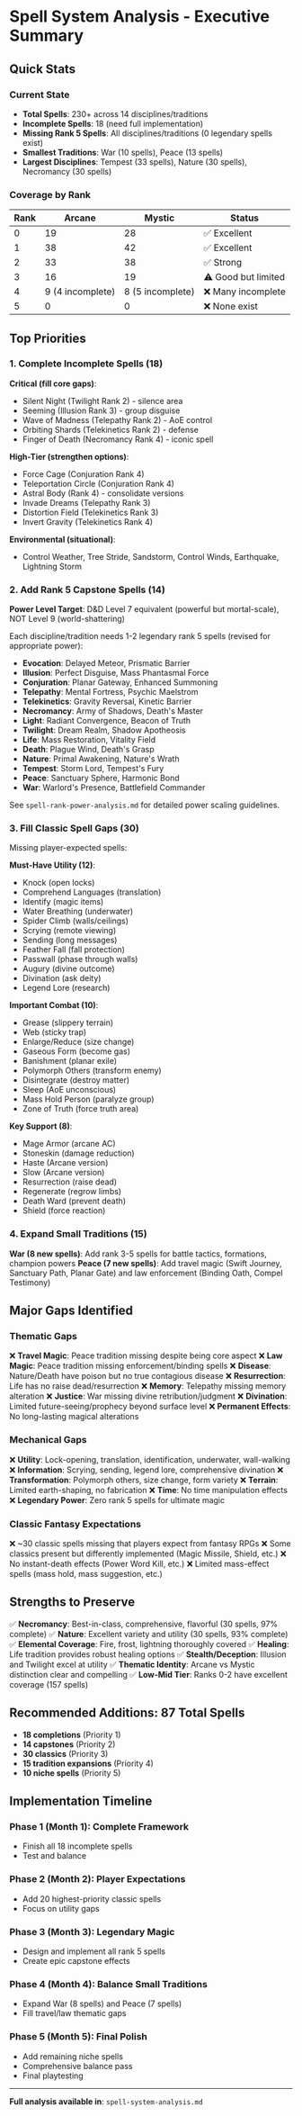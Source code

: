 # Spell System Analysis - Executive Summary

## Quick Stats

### Current State
- **Total Spells**: 230+ across 14 disciplines/traditions
- **Incomplete Spells**: 18 (need full implementation)
- **Missing Rank 5 Spells**: All disciplines/traditions (0 legendary spells exist)
- **Smallest Traditions**: War (10 spells), Peace (13 spells)
- **Largest Disciplines**: Tempest (33 spells), Nature (30 spells), Necromancy (30 spells)

### Coverage by Rank
| Rank | Arcane | Mystic | Status |
|------|--------|--------|--------|
| 0    | 19     | 28     | ✅ Excellent |
| 1    | 38     | 42     | ✅ Excellent |
| 2    | 33     | 38     | ✅ Strong |
| 3    | 16     | 19     | ⚠️ Good but limited |
| 4    | 9 (4 incomplete) | 8 (5 incomplete) | ❌ Many incomplete |
| 5    | 0      | 0      | ❌ None exist |

## Top Priorities

### 1. Complete Incomplete Spells (18)
**Critical (fill core gaps)**:
- Silent Night (Twilight Rank 2) - silence area
- Seeming (Illusion Rank 3) - group disguise
- Wave of Madness (Telepathy Rank 2) - AoE control
- Orbiting Shards (Telekinetics Rank 2) - defense
- Finger of Death (Necromancy Rank 4) - iconic spell

**High-Tier (strengthen options)**:
- Force Cage (Conjuration Rank 4)
- Teleportation Circle (Conjuration Rank 4)
- Astral Body (Rank 4) - consolidate versions
- Invade Dreams (Telepathy Rank 3)
- Distortion Field (Telekinetics Rank 3)
- Invert Gravity (Telekinetics Rank 4)

**Environmental (situational)**:
- Control Weather, Tree Stride, Sandstorm, Control Winds, Earthquake, Lightning Storm

### 2. Add Rank 5 Capstone Spells (14)
**Power Level Target**: D&D Level 7 equivalent (powerful but mortal-scale), NOT Level 9 (world-shattering)

Each discipline/tradition needs 1-2 legendary rank 5 spells (revised for appropriate power):
- **Evocation**: Delayed Meteor, Prismatic Barrier
- **Illusion**: Perfect Disguise, Mass Phantasmal Force
- **Conjuration**: Planar Gateway, Enhanced Summoning
- **Telepathy**: Mental Fortress, Psychic Maelstrom
- **Telekinetics**: Gravity Reversal, Kinetic Barrier
- **Necromancy**: Army of Shadows, Death's Master
- **Light**: Radiant Convergence, Beacon of Truth
- **Twilight**: Dream Realm, Shadow Apotheosis
- **Life**: Mass Restoration, Vitality Field
- **Death**: Plague Wind, Death's Grasp
- **Nature**: Primal Awakening, Nature's Wrath
- **Tempest**: Storm Lord, Tempest's Fury
- **Peace**: Sanctuary Sphere, Harmonic Bond
- **War**: Warlord's Presence, Battlefield Commander

See `spell-rank-power-analysis.md` for detailed power scaling guidelines.

### 3. Fill Classic Spell Gaps (30)
Missing player-expected spells:

**Must-Have Utility (12)**:
- Knock (open locks)
- Comprehend Languages (translation)
- Identify (magic items)
- Water Breathing (underwater)
- Spider Climb (walls/ceilings)
- Scrying (remote viewing)
- Sending (long messages)
- Feather Fall (fall protection)
- Passwall (phase through walls)
- Augury (divine outcome)
- Divination (ask deity)
- Legend Lore (research)

**Important Combat (10)**:
- Grease (slippery terrain)
- Web (sticky trap)
- Enlarge/Reduce (size change)
- Gaseous Form (become gas)
- Banishment (planar exile)
- Polymorph Others (transform enemy)
- Disintegrate (destroy matter)
- Sleep (AoE unconscious)
- Mass Hold Person (paralyze group)
- Zone of Truth (force truth area)

**Key Support (8)**:
- Mage Armor (arcane AC)
- Stoneskin (damage reduction)
- Haste (Arcane version)
- Slow (Arcane version)
- Resurrection (raise dead)
- Regenerate (regrow limbs)
- Death Ward (prevent death)
- Shield (force reaction)

### 4. Expand Small Traditions (15)
**War (8 new spells)**: Add rank 3-5 spells for battle tactics, formations, champion powers
**Peace (7 new spells)**: Add travel magic (Swift Journey, Sanctuary Path, Planar Gate) and law enforcement (Binding Oath, Compel Testimony)

## Major Gaps Identified

### Thematic Gaps
❌ **Travel Magic**: Peace tradition missing despite being core aspect
❌ **Law Magic**: Peace tradition missing enforcement/binding spells
❌ **Disease**: Nature/Death have poison but no true contagious disease
❌ **Resurrection**: Life has no raise dead/resurrection
❌ **Memory**: Telepathy missing memory alteration
❌ **Justice**: War missing divine retribution/judgment
❌ **Divination**: Limited future-seeing/prophecy beyond surface level
❌ **Permanent Effects**: No long-lasting magical alterations

### Mechanical Gaps
❌ **Utility**: Lock-opening, translation, identification, underwater, wall-walking
❌ **Information**: Scrying, sending, legend lore, comprehensive divination
❌ **Transformation**: Polymorph others, size change, form variety
❌ **Terrain**: Limited earth-shaping, no fabrication
❌ **Time**: No time manipulation effects
❌ **Legendary Power**: Zero rank 5 spells for ultimate magic

### Classic Fantasy Expectations
❌ ~30 classic spells missing that players expect from fantasy RPGs
❌ Some classics present but differently implemented (Magic Missile, Shield, etc.)
❌ No instant-death effects (Power Word Kill, etc.)
❌ Limited mass-effect spells (mass hold, mass suggestion, etc.)

## Strengths to Preserve

✅ **Necromancy**: Best-in-class, comprehensive, flavorful (30 spells, 97% complete)
✅ **Nature**: Excellent variety and utility (30 spells, 93% complete)  
✅ **Elemental Coverage**: Fire, frost, lightning thoroughly covered
✅ **Healing**: Life tradition provides robust healing options
✅ **Stealth/Deception**: Illusion and Twilight excel at utility
✅ **Thematic Identity**: Arcane vs Mystic distinction clear and compelling
✅ **Low-Mid Tier**: Ranks 0-2 have excellent coverage (157 spells)

## Recommended Additions: 87 Total Spells
- **18 completions** (Priority 1)
- **14 capstones** (Priority 2)
- **30 classics** (Priority 3)
- **15 tradition expansions** (Priority 4)
- **10 niche spells** (Priority 5)

## Implementation Timeline

### Phase 1 (Month 1): Complete Framework
- Finish all 18 incomplete spells
- Test and balance

### Phase 2 (Month 2): Player Expectations
- Add 20 highest-priority classic spells
- Focus on utility gaps

### Phase 3 (Month 3): Legendary Magic
- Design and implement all rank 5 spells
- Create epic capstone effects

### Phase 4 (Month 4): Balance Small Traditions
- Expand War (8 spells) and Peace (7 spells)
- Fill travel/law thematic gaps

### Phase 5 (Month 5): Final Polish
- Add remaining niche spells
- Comprehensive balance pass
- Final playtesting

---

**Full analysis available in**: `spell-system-analysis.md`
